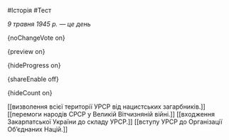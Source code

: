 #Історія #Тест

*9 травня 1945 р. — це день*

{noChangeVote on}

{preview on}

{hideProgress on}

{shareEnable off}

{hideCount on}

[[визволення всієї території УРСР від нацистських загарбників.]]
[[перемоги народів СРСР у Великій Вітчизняній війні.]]
[[входження Закарпатської України до складу УРСР.]]
[[вступу УРСР до Організації Об’єднаних Націй.]]
